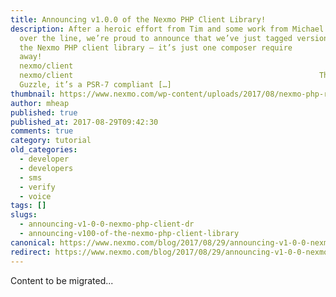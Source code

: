 ```yaml
---
title: Announcing v1.0.0 of the Nexmo PHP Client Library!
description: After a heroic effort from Tim and some work from Michael to get it
  over the line, we’re proud to announce that we’ve just tagged version 1.0 of
  the Nexmo PHP client library – it’s just one composer require
  away! 																composer require
  nexmo/client																					12										composer require
  nexmo/client 														 The Tech Built on top of Zend Diactoros and
  Guzzle, it’s a PSR-7 compliant […]
thumbnail: https://www.nexmo.com/wp-content/uploads/2017/08/nexmo-php-release.png
author: mheap
published: true
published_at: 2017-08-29T09:42:30
comments: true
category: tutorial
old_categories:
  - developer
  - developers
  - sms
  - verify
  - voice
tags: []
slugs:
  - announcing-v1-0-0-nexmo-php-client-dr
  - announcing-v100-of-the-nexmo-php-client-library
canonical: https://www.nexmo.com/blog/2017/08/29/announcing-v1-0-0-nexmo-php-client-dr
redirect: https://www.nexmo.com/blog/2017/08/29/announcing-v1-0-0-nexmo-php-client-dr
---
```

Content to be migrated...